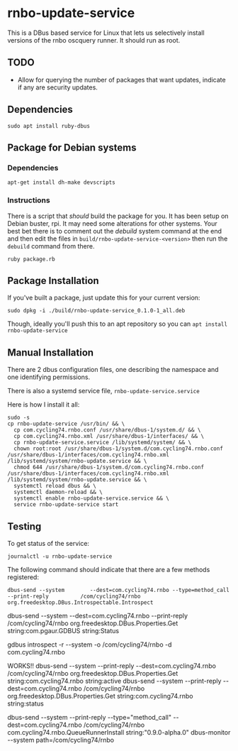# rnbo-update-service

This is a DBus based service for Linux that lets us selectively install versions of the rnbo oscquery runner.
It should run as root.

## TODO

* Allow for querying the number of packages that want updates, indicate if any are security updates.

## Dependencies

```shell
sudo apt install ruby-dbus
```

## Package for Debian systems

### Dependencies

```shell
apt-get install dh-make devscripts
```

### Instructions

There is a script that *should* build the package for you. It has been setup on
Debian buster, rpi. It may need some alterations for other systems. Your best
bet there is to comment out the *debuild* system command at the end and then
edit the files in `build/rnbo-update-service-<version>` then run the `debuild`
command from there.

```shell
ruby package.rb
```

## Package Installation

If you've built a package, just update this for your current version:

```shell
sudo dpkg -i ./build/rnbo-update-service_0.1.0-1_all.deb
```

Though, ideally you'll push this to an apt repository so you can `apt install rnbo-update-service`

## Manual Installation

There are 2 dbus configuration files, one describing the namespace and one identifying permissions.

There is also a systemd service file, `rnbo-update-service.service`

Here is how I install it all:

```shell
sudo -s
cp rnbo-update-service /usr/bin/ && \
  cp com.cycling74.rnbo.conf /usr/share/dbus-1/system.d/ && \
  cp com.cycling74.rnbo.xml /usr/share/dbus-1/interfaces/ && \
  cp rnbo-update-service.service /lib/systemd/system/ && \
  chown root:root /usr/share/dbus-1/system.d/com.cycling74.rnbo.conf /usr/share/dbus-1/interfaces/com.cycling74.rnbo.xml /lib/systemd/system/rnbo-update.service && \
  chmod 644 /usr/share/dbus-1/system.d/com.cycling74.rnbo.conf /usr/share/dbus-1/interfaces/com.cycling74.rnbo.xml /lib/systemd/system/rnbo-update.service && \
  systemctl reload dbus && \
  systemctl daemon-reload && \
  systemctl enable rnbo-update-service.service && \
  service rnbo-update-service start
```

## Testing

To get status of the service:

```shell
journalctl -u rnbo-update-service
```

The following command should indicate that there are a few methods registered:

```shell
dbus-send --system        --dest=com.cycling74.rnbo --type=method_call    --print-reply          /com/cycling74/rnbo     org.freedesktop.DBus.Introspectable.Introspect
```
dbus-send --system --dest=com.cycling74.rnbo --print-reply /com/cycling74/rnbo org.freedesktop.DBus.Properties.Get string:com.pgaur.GDBUS string:Status

gdbus introspect -r --system -o /com/cycling74/rnbo -d com.cycling74.rnbo

WORKS!!
dbus-send --system --print-reply --dest=com.cycling74.rnbo /com/cycling74/rnbo org.freedesktop.DBus.Properties.Get string:com.cycling74.rnbo string:active
dbus-send --system --print-reply --dest=com.cycling74.rnbo /com/cycling74/rnbo org.freedesktop.DBus.Properties.Get string:com.cycling74.rnbo string:status

dbus-send --system --print-reply --type="method_call" --dest=com.cycling74.rnbo /com/cycling74/rnbo com.cycling74.rnbo.QueueRunnerInstall string:"0.9.0-alpha.0"
dbus-monitor --system path=/com/cycling74/rnbo
